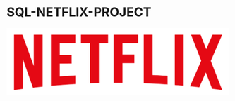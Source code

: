 # SQL-NETFLIX-PROJECT

![](https://github.com/ammarkhan6949/SQL-NETFLIX-PROJECT/blob/main/NETFLIX%20LOGO%20.png)
